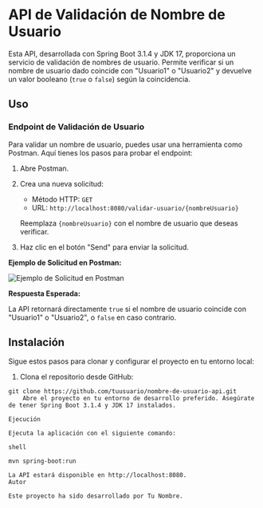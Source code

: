 # API de Validación de Nombre de Usuario

Esta API, desarrollada con Spring Boot 3.1.4 y JDK 17, proporciona un servicio de validación de nombres de usuario. Permite verificar si un nombre de usuario dado coincide con "Usuario1" o "Usuario2" y devuelve un valor booleano (`true` o `false`) según la coincidencia.

## Uso

### Endpoint de Validación de Usuario

Para validar un nombre de usuario, puedes usar una herramienta como Postman. Aquí tienes los pasos para probar el endpoint:

1. Abre Postman.

2. Crea una nueva solicitud:

   - Método HTTP: `GET`
   - URL: `http://localhost:8080/validar-usuario/{nombreUsuario}`

   Reemplaza `{nombreUsuario}` con el nombre de usuario que deseas verificar.

3. Haz clic en el botón "Send" para enviar la solicitud.

**Ejemplo de Solicitud en Postman:**

![Ejemplo de Solicitud en Postman](https://example.com/path/to/screenshot.png)

**Respuesta Esperada:**

La API retornará directamente `true` si el nombre de usuario coincide con "Usuario1" o "Usuario2", o `false` en caso contrario.

## Instalación

Sigue estos pasos para clonar y configurar el proyecto en tu entorno local:

1. Clona el repositorio desde GitHub:

```shell
git clone https://github.com/tuusuario/nombre-de-usuario-api.git
    Abre el proyecto en tu entorno de desarrollo preferido. Asegúrate de tener Spring Boot 3.1.4 y JDK 17 instalados.

Ejecución

Ejecuta la aplicación con el siguiente comando:

shell

mvn spring-boot:run

La API estará disponible en http://localhost:8080.
Autor

Este proyecto ha sido desarrollado por Tu Nombre.
